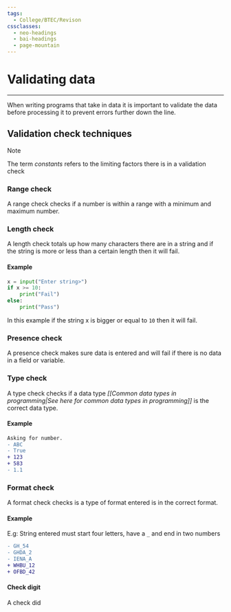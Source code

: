 ```yaml
---
tags:
  - College/BTEC/Revison
cssclasses:
  - neo-headings
  - bai-headings
  - page-mountain
---
```

# Validating data
***
When writing programs that take in data it is important to validate the data before processing it to prevent errors further down the line.
## Validation check techniques

>[!note] 
> The term *constants* refers to the limiting factors there is in a validation check

### Range check
A range check checks if a number is within a range with a minimum and maximum number.
### Length check
A length check totals up how many characters there are in a string and if the string is more or less than a certain length then it will fail.
#### Example
```python
x = input("Enter string>")
if x >= 10:
	print("Fail")
else:
	print("Pass")
```
In this example if the string x is bigger or equal to `10` then it will fail.
### Presence check
A presence check makes sure data is entered and will fail if there is no data in a field or variable.
### Type check
A type check checks if a data type *[[Common data types in programming|See here for common data types in programming]]* is the correct data type.
#### Example
```Diff
Asking for number.
- ABC
- True
+ 123
+ 583
- 1.1
```

### Format check
A format check checks is a type of format entered is in the correct format.
#### Example
E.g: String entered must start four letters, have a `_` and end in two numbers
```diff
- GH_54
- GHDA_2
- IENA_A
+ WHBU_12
+ OFBD_42
```

#### Check digit
A check did

